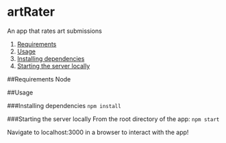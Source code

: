# artRater
An app that rates art submissions

1. [Requirements](#requirements)
2. [Usage](#usage)
  1. [Installing dependencies](#installing-dependencies)
  2. [Starting the server locally](#starting-the-server-locally)

##Requirements
Node

##Usage

###Installing dependencies
```npm install```

###Starting the server locally
From the root directory of the app:
```npm start```

Navigate to localhost:3000 in a browser to interact with the app!
